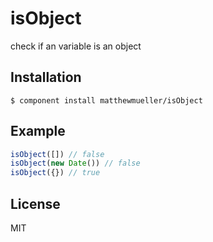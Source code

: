 
# isObject

  check if an variable is an object

## Installation

    $ component install matthewmueller/isObject

## Example

```js
isObject([]) // false
isObject(new Date()) // false
isObject({}) // true
```

## License

  MIT
